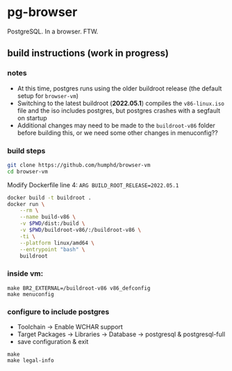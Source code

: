 # pg-browser
PostgreSQL.  In a browser.  FTW.

## build instructions (work in progress)

### notes
- At this time, postgres runs using the older buildroot release (the default setup for `browser-vm`)
- Switching to the latest buildroot (**2022.05.1**) compiles the `v86-linux.iso` file and the iso includes postgres, but postgres crashes with a segfault on startup
- Additional changes may need to be made to the `buildroot-v86` folder before building this, or we need some other changes in menuconfig??

### build steps

```sh
git clone https://github.com/humphd/browser-vm
cd browser-vm
```

Modify Dockerfile line 4:
`ARG BUILD_ROOT_RELEASE=2022.05.1`

```sh
docker build -t buildroot .
docker run \
    --rm \
    --name build-v86 \
    -v $PWD/dist:/build \
    -v $PWD/buildroot-v86/:/buildroot-v86 \
    -ti \
    --platform linux/amd64 \
    --entrypoint "bash" \
    buildroot
```

### inside vm:

```
make BR2_EXTERNAL=/buildroot-v86 v86_defconfig
make menuconfig
```

### configure to include postgres

- Toolchain -> Enable WCHAR support
- Target Packages -> Libraries -> Database -> postgresql & postgresql-full
- save configuration & exit

```
make
make legal-info
```
